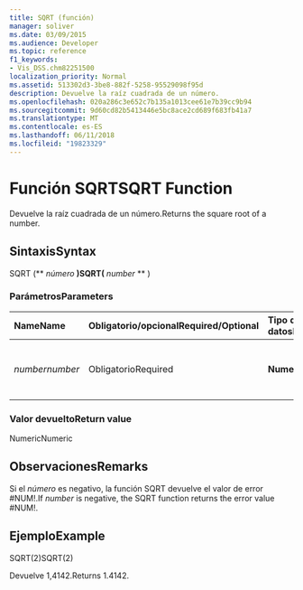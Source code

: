 ```yaml
---
title: SQRT (función)
manager: soliver
ms.date: 03/09/2015
ms.audience: Developer
ms.topic: reference
f1_keywords:
- Vis_DSS.chm82251500
localization_priority: Normal
ms.assetid: 513302d3-3be8-882f-5258-95529098f95d
description: Devuelve la raíz cuadrada de un número.
ms.openlocfilehash: 020a286c3e652c7b135a1013cee61e7b39cc9b94
ms.sourcegitcommit: 9d60cd82b5413446e5bc8ace2cd689f683fb41a7
ms.translationtype: MT
ms.contentlocale: es-ES
ms.lasthandoff: 06/11/2018
ms.locfileid: "19823329"
---
```

# <a name="sqrt-function"></a><span data-ttu-id="e83cd-103">Función SQRT</span><span class="sxs-lookup"><span data-stu-id="e83cd-103">SQRT Function</span></span>

<span data-ttu-id="e83cd-104">Devuelve la raíz cuadrada de un número.</span><span class="sxs-lookup"><span data-stu-id="e83cd-104">Returns the square root of a number.</span></span> 
  
## <a name="syntax"></a><span data-ttu-id="e83cd-105">Sintaxis</span><span class="sxs-lookup"><span data-stu-id="e83cd-105">Syntax</span></span>

<span data-ttu-id="e83cd-106">SQRT (** *número* **)</span><span class="sxs-lookup"><span data-stu-id="e83cd-106">SQRT(** *number* ** )</span></span> 
  
### <a name="parameters"></a><span data-ttu-id="e83cd-107">Parámetros</span><span class="sxs-lookup"><span data-stu-id="e83cd-107">Parameters</span></span>

|<span data-ttu-id="e83cd-108">**Name**</span><span class="sxs-lookup"><span data-stu-id="e83cd-108">**Name**</span></span>|<span data-ttu-id="e83cd-109">**Obligatorio/opcional**</span><span class="sxs-lookup"><span data-stu-id="e83cd-109">**Required/Optional**</span></span>|<span data-ttu-id="e83cd-110">**Tipo de datos**</span><span class="sxs-lookup"><span data-stu-id="e83cd-110">**Data Type**</span></span>|<span data-ttu-id="e83cd-111">**Descripción**</span><span class="sxs-lookup"><span data-stu-id="e83cd-111">**Description**</span></span>|
|:-----|:-----|:-----|:-----|
| <span data-ttu-id="e83cd-112">_number_</span><span class="sxs-lookup"><span data-stu-id="e83cd-112">_number_</span></span> <br/> |<span data-ttu-id="e83cd-113">Obligatorio</span><span class="sxs-lookup"><span data-stu-id="e83cd-113">Required</span></span>  <br/> |<span data-ttu-id="e83cd-114">**Numeric**</span><span class="sxs-lookup"><span data-stu-id="e83cd-114">**Numeric**</span></span> <br/> |<span data-ttu-id="e83cd-115">El número cuya raíz cuadrada desea buscar.</span><span class="sxs-lookup"><span data-stu-id="e83cd-115">The number whose square root you want to find.</span></span>  <br/> |
   
### <a name="return-value"></a><span data-ttu-id="e83cd-116">Valor devuelto</span><span class="sxs-lookup"><span data-stu-id="e83cd-116">Return value</span></span>

<span data-ttu-id="e83cd-117">Numeric</span><span class="sxs-lookup"><span data-stu-id="e83cd-117">Numeric</span></span>
  
## <a name="remarks"></a><span data-ttu-id="e83cd-118">Observaciones</span><span class="sxs-lookup"><span data-stu-id="e83cd-118">Remarks</span></span>

<span data-ttu-id="e83cd-119">Si el _número_ es negativo, la función SQRT devuelve el valor de error #NUM!.</span><span class="sxs-lookup"><span data-stu-id="e83cd-119">If  _number_ is negative, the SQRT function returns the error value #NUM!.</span></span> 
  
## <a name="example"></a><span data-ttu-id="e83cd-120">Ejemplo</span><span class="sxs-lookup"><span data-stu-id="e83cd-120">Example</span></span>

<span data-ttu-id="e83cd-121">SQRT(2)</span><span class="sxs-lookup"><span data-stu-id="e83cd-121">SQRT(2)</span></span> 
  
<span data-ttu-id="e83cd-122">Devuelve 1,4142.</span><span class="sxs-lookup"><span data-stu-id="e83cd-122">Returns 1.4142.</span></span> 
  

